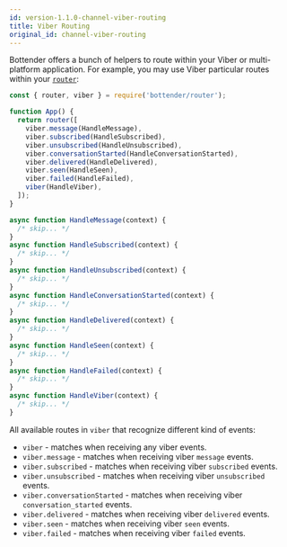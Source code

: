 ```yaml
---
id: version-1.1.0-channel-viber-routing
title: Viber Routing
original_id: channel-viber-routing
---
```


Bottender offers a bunch of helpers to route within your Viber or multi-platform application. For example, you may use Viber particular routes within your [`router`](the-basics-routing.md):

```js
const { router, viber } = require('bottender/router');

function App() {
  return router([
    viber.message(HandleMessage),
    viber.subscribed(HandleSubscribed),
    viber.unsubscribed(HandleUnsubscribed),
    viber.conversationStarted(HandleConversationStarted),
    viber.delivered(HandleDelivered),
    viber.seen(HandleSeen),
    viber.failed(HandleFailed),
    viber(HandleViber),
  ]);
}

async function HandleMessage(context) {
  /* skip... */
}
async function HandleSubscribed(context) {
  /* skip... */
}
async function HandleUnsubscribed(context) {
  /* skip... */
}
async function HandleConversationStarted(context) {
  /* skip... */
}
async function HandleDelivered(context) {
  /* skip... */
}
async function HandleSeen(context) {
  /* skip... */
}
async function HandleFailed(context) {
  /* skip... */
}
async function HandleViber(context) {
  /* skip... */
}
```

All available routes in `viber` that recognize different kind of events:

- `viber` - matches when receiving any viber events.
- `viber.message` - matches when receiving viber `message` events.
- `viber.subscribed` - matches when receiving viber `subscribed` events.
- `viber.unsubscribed` - matches when receiving viber `unsubscribed` events.
- `viber.conversationStarted` - matches when receiving viber `conversation_started` events.
- `viber.delivered` - matches when receiving viber `delivered` events.
- `viber.seen` - matches when receiving viber `seen` events.
- `viber.failed` - matches when receiving viber `failed` events.
